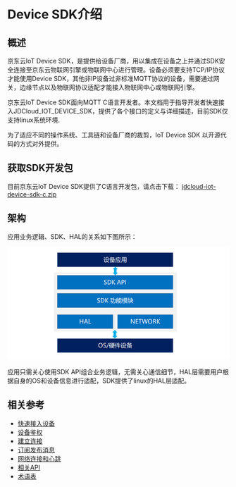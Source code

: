 # Device SDK介绍

## 概述

京东云IoT Device SDK，是提供给设备厂商，用以集成在设备之上并通过SDK安全连接至京东云物联网引擎或物联网中心进行管理。设备必须要支持TCP/IP协议才能使用Device SDK，其他非IP设备过非标准MQTT协议的设备，需要通过网关，边缘节点以及物联网协议适配才能接入物联网中心或物联网引擎。

京东云IoT Device SDK面向MQTT C语言开发者。本文档用于指导开发者快速接入JDCloud_IOT_DEVICE_SDK，提供了各个接口的定义与详细描述，目前SDK仅支持linux系统环境.

为了适应不同的操作系统、工具链和设备厂商的裁剪，IoT Device SDK 以开源代码的方式对外提供。

## 获取SDK开发包
目前京东云IoT Device SDK提供了C语言开发包，请点击下载：
[jdcloud-iot-device-sdk-c.zip](https://iotsdk-public.s3.cn-north-1.jdcloud-oss.com/device-sdk/linux-c/jdcloud-iot-device-sdk-c.zip)


## 架构

应用业务逻辑、SDK、HAL的关系如下图所示：

![SDK产品框架](../../../../image/IoT/IoT-DeviceSDK/Framework.png)

应用只需关心使用SDK API组合业务逻辑，无需关心通信细节，HAL层需要用户根据自身的OS和设备信息进行适配，SDK提供了linux的HAL层适配。

## 相关参考

- [快速接入设备](../Developer-Guide-Device/DeviceEasyLink.md)
- [设备鉴权](../Developer-Guide-Device/AuthenticateDevices.md)
- [建立连接](../Developer-Guide-Device/EstablishConnection.md)
- [订阅发布消息](../Developer-Guide-Device/SubPub.md)
- [网络连接和心跳](../Developer-Guide-Device/HeartBeat-Reconnection.md)
- [相关API](../Developer-Guide-Device/API.md)
- [术语表](../Developer-Guide-Device/Glossary.md)



